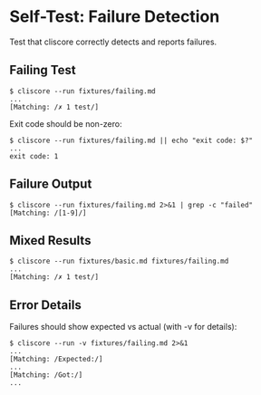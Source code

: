 # Self-Test: Failure Detection

Test that cliscore correctly detects and reports failures.

## Failing Test

```console
$ cliscore --run fixtures/failing.md
...
[Matching: /✗ 1 test/]
```

Exit code should be non-zero:

```console
$ cliscore --run fixtures/failing.md || echo "exit code: $?"
...
exit code: 1
```

## Failure Output

```console
$ cliscore --run fixtures/failing.md 2>&1 | grep -c "failed"
[Matching: /[1-9]/]
```

## Mixed Results

```console
$ cliscore --run fixtures/basic.md fixtures/failing.md
...
[Matching: /✗ 1 test/]
```

## Error Details

Failures should show expected vs actual (with -v for details):

```console
$ cliscore --run -v fixtures/failing.md 2>&1
...
[Matching: /Expected:/]
...
[Matching: /Got:/]
...
```
